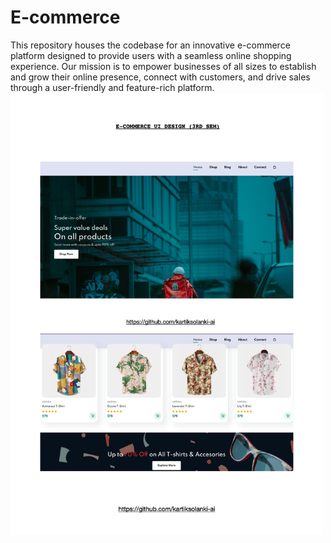# E-commerce
This repository houses the codebase for an innovative e-commerce platform designed to provide users with a seamless online shopping experience. Our mission is to empower businesses of all sizes to establish and grow their online presence, connect with customers, and drive sales through a user-friendly and feature-rich platform.
<img src="webpage1.png" alt="ADAS-PeVision Demo" width="500">
